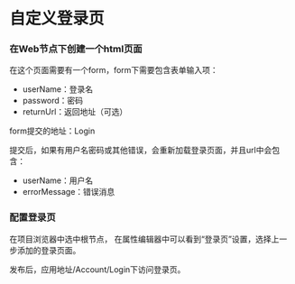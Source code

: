 # 自定义登录页

### 在Web节点下创建一个html页面

在这个页面需要有一个form，form下需要包含表单输入项：
- userName：登录名
- password：密码
- returnUrl：返回地址（可选）

form提交的地址：Login

提交后，如果有用户名密码或其他错误，会重新加载登录页面，并且url中会包含：
- userName：用户名
- errorMessage：错误消息

### 配置登录页

在项目浏览器中选中根节点， 在属性编辑器中可以看到“登录页”设置，选择上一步添加的登录页面。

发布后，应用地址/Account/Login下访问登录页。
